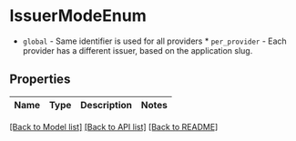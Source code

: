 # IssuerModeEnum

* `global` - Same identifier is used for all providers * `per_provider` - Each provider has a different issuer, based on the application slug.

## Properties
Name | Type | Description | Notes
------------ | ------------- | ------------- | -------------

[[Back to Model list]](../README.md#documentation-for-models) [[Back to API list]](../README.md#documentation-for-api-endpoints) [[Back to README]](../README.md)


